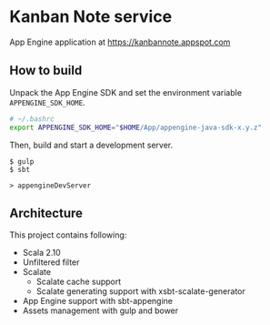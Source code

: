 Kanban Note service
===================

App Engine application at https://kanbannote.appspot.com


How to build
------------

Unpack the App Engine SDK and set the environment variable `APPENGINE_SDK_HOME`.

```bash
# ~/.bashrc
export APPENGINE_SDK_HOME="$HOME/App/appengine-java-sdk-x.y.z"
```

Then, build and start a development server.

```
$ gulp
$ sbt

> appengineDevServer
```


Architecture
------------

This project contains following:

  * Scala 2.10
  * Unfiltered filter
  * Scalate
    * Scalate cache support
    * Scalate generating support with xsbt-scalate-generator
  * App Engine support with sbt-appengine
  * Assets management with gulp and bower
